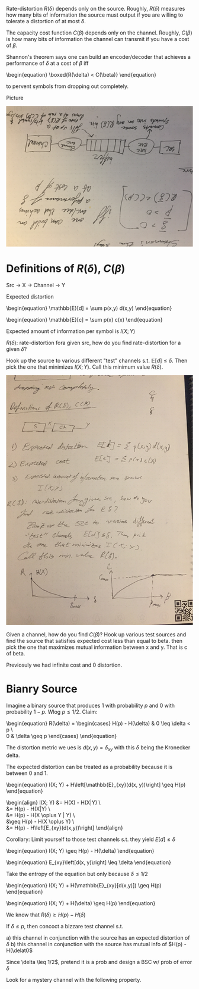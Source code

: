 Rate-distortion $R(\delta)$ depends only on the source. Roughly, $R(\delta)$ measures how many bits of information the source must output if you are willing to tolerate a distortion of at most $\delta$.

The capacity cost function $C(\beta)$ depends only on the channel. Roughly, $C(\beta)$ is how many bits of information the channel can transmit if you have a cost of $\beta$.

Shannon's theorem says one can build an encoder/decoder that achieves a performance of $\delta$ at a cost of $\beta$ iff

\begin{equation}
\boxed{R(\delta) < C(\beta)}
\end{equation}

to pervent symbols from dropping out completely.

Picture

<img src="/uploads/buffered-channel.jpg">

# Definitions of $R(\delta)$, $C(\beta)$

Src -> X -> Channel -> Y

Expected distortion

\begin{equation}
\mathbb{E}[d] = \sum p(x,y) d(x,y)
\end{equation}

\begin{equation}
\mathbb{E}[c] = \sum p(x) c(x)
\end{equation}

Expected amount of information per symbol is $I(X; Y)$

$R(\delta)$: rate-distortion fora  given src, how do you find rate-distortion for a given $\delta$?

Hook up the source to various different "test" channels s.t. $\mathbb{E}[d] \leq \delta$. Then pick the one that minimizes $I(X; Y)$. Call this minimum value $R(\delta)$.

<img src="/uploads/distortion-cost.jpg">

Given a channel, how do you find $C(\beta)$? Hook up various test sources and find the source that satisfies expected cost less than equal to beta. then pick the one that maximizes mutual information between x and y. That is c of beta. 

Previosuly we had infinite cost and 0 distortion.

# Bianry Source

Imagine a binary source that produces 1 with probability $p$ and 0 with probability $1-p$. Wlog $p \leq 1/2$. Claim:

\begin{equation}
R(\delta) = \begin{cases} H(p) - H(\delta) & 0 \leq \delta < p \\\
0 & \delta \geq p
\end{cases}
\end{equation}

The distortion metric we ues is $d(x, y) = \delta_{xy}$ with this $\delta$ being the Kronecker delta.

The expected distortion can be treated as a probability because it is between 0 and 1.

\begin{equation}
I(X; Y) + H\left[\mathbb{E}_{xy}(d(x, y))\right] \geq H(p)
\end{equation}

\begin{align}
I(X; Y) &= H(X) - H(X|Y) \\\
&= H(p) - H(X|Y) \\\
&= H(p) - H(X \oplus Y | Y) \\\
&\geq H(p) - H(X \oplus Y) \\\
&= H(p) - H\left[E_{xy}(d(x,y))\right]
\end{align}

Corollary: Limit yourself to those test channels s.t. they yield $E[d] \leq \delta$

\begin{equation}
I(X; Y) \geq H(p) - H(\delta)
\end{equation}

\begin{equation}
E_{xy}\left[d(x, y)\right] \leq \delta
\end{equation}

Take the entropy of the equation but only because $\delta \leq 1/2$

\begin{equation}
I(X; Y) + H(\mathbb{E}_{xy}[d(x,y)]) \geq H(p)
\end{equation}

\begin{equation}
I(X; Y) + H(\delta) \geq H(p)
\end{equation}

We know that $R(\delta) \geq H(p) - H(\delta)$

If $\delta \leq p$, then concoct a bizzare test channel s.t.

a) this channel in conjunction with the source has an expected distortion of $\delta$
b) this channel in conjunction with the source has mutual info of $H(p) - H(\delat0$

Since \delta \leq 1/2$, pretend it is a prob and design a BSC w/ prob of error $\delta$

Look for a mystery channel with the following property.